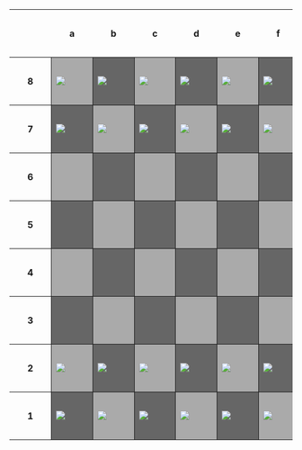 <html>
    <head>
        <title></title>
        <meta charset="UTF-8">
        <style>
            .chess-board { border-spacing: 0; border-collapse: collapse; }
            .chess-board th { padding: 2em; }
            .chess-board td { border: 1px solid; width: 2em; height: 2em; }
            .chess-board .light { background: #aaa; }
            .chess-board .dark { background: #666; }
        </style>
     </head>
       <body>
        <table class="chess-board">
            <tbody>
                <tr>
                    <th></th>
                    <th>a</th>
                    <th>b</th>
                    <th>c</th>
                    <th>d</th>
                    <th>e</th>
                    <th>f</th>
                    <th>g</th>
                    <th>h</th>
                </tr>
                <tr>
                    <th>8</th>
                    <td class="light"><img src="https://user-images.githubusercontent.com/111609656/211652996-c0172ff0-be0a-4dbb-bb88-3171928d002e.png"></td>
                    <td class="dark"><img src="https://user-images.githubusercontent.com/111609656/211653992-32ec4aa8-0efc-461c-ad3f-d920a7de3409.png"></td>
                    <td class="light"><img src="https://user-images.githubusercontent.com/111609656/211654176-b3c7d962-1b34-44be-9517-2bacbccbb0fe.png"></td>
                    <td class="dark"><img src="https://user-images.githubusercontent.com/111609656/211654476-3a8ddc05-829d-4811-9dc9-9fa6b6a7e462.png"></td>
                    <td class="light"><img src="https://user-images.githubusercontent.com/111609656/211654354-0f620469-cc9e-4e53-ba86-4f6016a99946.png"></td>
                    <td class="dark"><img src="https://user-images.githubusercontent.com/111609656/211654176-b3c7d962-1b34-44be-9517-2bacbccbb0fe.png"></td>
                    <td class="light"><img src="https://user-images.githubusercontent.com/111609656/211653992-32ec4aa8-0efc-461c-ad3f-d920a7de3409.png"></td>
                    <td class="dark"><img src="https://user-images.githubusercontent.com/111609656/211652996-c0172ff0-be0a-4dbb-bb88-3171928d002e.png"></td>
                </tr>
                <tr>
                    <th>7</th>
                    <td class="dark"><img src="https://user-images.githubusercontent.com/111609656/211652465-ed79ab00-e038-459a-99ae-31fcd770379c.png"></td>
                    <td class="light"><img src="https://user-images.githubusercontent.com/111609656/211652465-ed79ab00-e038-459a-99ae-31fcd770379c.png"></td>
                    <td class="dark"><img src="https://user-images.githubusercontent.com/111609656/211652465-ed79ab00-e038-459a-99ae-31fcd770379c.png"></td>
                    <td class="light"><img src="https://user-images.githubusercontent.com/111609656/211652465-ed79ab00-e038-459a-99ae-31fcd770379c.png"></td>
                    <td class="dark"><img src="https://user-images.githubusercontent.com/111609656/211652465-ed79ab00-e038-459a-99ae-31fcd770379c.png"></td>
                    <td class="light"><img src="https://user-images.githubusercontent.com/111609656/211652465-ed79ab00-e038-459a-99ae-31fcd770379c.png"></td>
                    <td class="dark"><img src="https://user-images.githubusercontent.com/111609656/211652465-ed79ab00-e038-459a-99ae-31fcd770379c.png"></td>
                    <td class="light"><img src="https://user-images.githubusercontent.com/111609656/211652465-ed79ab00-e038-459a-99ae-31fcd770379c.png"></td>
                </tr>
                <tr>
                    <th>6</th>
                    <td class="light"></td>
                    <td class="dark"></td>
                    <td class="light"></td>
                    <td class="dark"></td>
                    <td class="light"></td>
                    <td class="dark"></td>
                    <td class="light"></td>
                    <td class="dark"></td>
                </tr>
                <tr>
                    <th>5</th>
                    <td class="dark"></td>
                    <td class="light"></td>
                    <td class="dark"></td>
                    <td class="light"></td>
                    <td class="dark"></td>
                    <td class="light"></td>
                    <td class="dark"></td>
                    <td class="light"></td>
                </tr>
                <tr>
                    <th>4</th>
                    <td class="light"></td>
                    <td class="dark"></td>
                    <td class="light"></td>
                    <td class="dark"></td>
                    <td class="light"></td>
                    <td class="dark"></td>
                    <td class="light"></td>
                    <td class="dark"></td>
                </tr>
                <tr>
                    <th>3</th>
                    <td class="dark"></td>
                    <td class="light"></td>
                    <td class="dark"></td>
                    <td class="light"></td>
                    <td class="dark"></td>
                    <td class="light"></td>
                    <td class="dark"></td>
                    <td class="light"></td>
                </tr>
                <tr>
                    <th>2</th>
                    <td class="light"><img src= "https://user-images.githubusercontent.com/111609656/211784497-79850d37-9666-41e1-bc81-5cb9b8becea1.png"></td>
                    <td class="dark"><img src= "https://user-images.githubusercontent.com/111609656/211784497-79850d37-9666-41e1-bc81-5cb9b8becea1.png"></td>
                    <td class="light"><img src= "https://user-images.githubusercontent.com/111609656/211784497-79850d37-9666-41e1-bc81-5cb9b8becea1.png"></td>
                    <td class="dark"><img src= "https://user-images.githubusercontent.com/111609656/211784497-79850d37-9666-41e1-bc81-5cb9b8becea1.png"></td>
                    <td class="light"><img src= "https://user-images.githubusercontent.com/111609656/211784497-79850d37-9666-41e1-bc81-5cb9b8becea1.png"></td>
                    <td class="dark"><img src= "https://user-images.githubusercontent.com/111609656/211784497-79850d37-9666-41e1-bc81-5cb9b8becea1.png"></td>
                    <td class="light"><img src= "https://user-images.githubusercontent.com/111609656/211784497-79850d37-9666-41e1-bc81-5cb9b8becea1.png"></td>
                    <td class="dark"><img src= "https://user-images.githubusercontent.com/111609656/211784497-79850d37-9666-41e1-bc81-5cb9b8becea1.png"></td>
                </tr>
                <tr>
                    <th>1</th>
                    <td class="dark"><img src="https://user-images.githubusercontent.com/111609656/211785224-44d3331d-1c23-4f9b-8b57-b8cb22a35ad7.png"></td>
                    <td class="light"><img src="https://user-images.githubusercontent.com/111609656/211785423-30a117d0-5217-4f90-8632-a35d06182765.png"></td>
                    <td class="dark"><img src="https://user-images.githubusercontent.com/111609656/211785559-87619dcd-9225-4d71-9807-58e2bfb7b9c1.png"></td>
                    <td class="light"><img src="https://user-images.githubusercontent.com/111609656/211785742-301835f0-cc33-4499-9364-c44461471ea5.png"></td>
                    <td class="dark"><img src="https://user-images.githubusercontent.com/111609656/211785666-0fad7801-bf94-4da7-9b40-a0675421b9e6.png"></td>
                    <td class="light"><img src="https://user-images.githubusercontent.com/111609656/211785559-87619dcd-9225-4d71-9807-58e2bfb7b9c1.png"></td>
                    <td class="dark"><img src="https://user-images.githubusercontent.com/111609656/211785423-30a117d0-5217-4f90-8632-a35d06182765.png"></td>
                    <td class="light"><img src="https://user-images.githubusercontent.com/111609656/211785224-44d3331d-1c23-4f9b-8b57-b8cb22a35ad7.png"></td>
                </tr>
            </tbody>
        </table>
    </body>
</html>